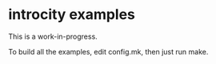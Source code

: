 # introcity examples

This is a work-in-progress.  
  
To build all the examples, edit config.mk, then just run make.
